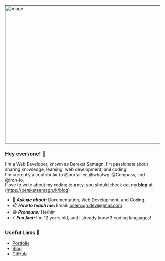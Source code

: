 <p align="left">
    <a href="">
        <!-- update logo -->
        <img alt="image" src="https://i.ibb.co/f0HdGYW/profileintrofinal.jpg" width ="1050" height= "450">
    </a>
</

<br>

### Hey everyone! 👋

I'm a Web Developer, known as Bereket Semagn. I'm passionate about sharing knowledge, learning, web development, and coding! <br>
I'm currently a contributor to @portainer, @whatwg, @Compass, and @iron-io. <br>
I love to write about my coding journey, you should check out my **blog** at (https://bereketsemagn.tk/blog)

- 💬 ***Ask me about:*** Documentation, Web Development, and Coding.
- 📫 ***How to reach me:*** Email: bsemagn.dev@gmail.com
- 😄 ***Pronouns:*** He/him
- ⚡ ***Fun fact:*** I'm 12 years old, and I already know 3 coding languages!

### Useful Links 💙

- [Portfolio](https://bereketsemagn.tk/)
- [Blog](https://bereketsemagn.tk/blog)
- [GitHub](https://github.com/bereketsemagn)
